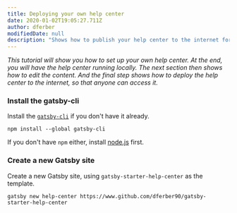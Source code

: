 ```yaml
---
title: Deploying your own help center
date: 2020-01-02T19:05:27.711Z
author: dferber
modifiedDate: null
description: "Shows how to publish your help center to the internet for free."
---
```


_This tutorial will show you how to set up your own help center. At the end, you will have the help center running locally. The next section then shows how to edit the content. And the final step shows how to deploy the help center to the internet, so that anyone can access it._

### Install the gatsby-cli

Install the [`gatsby-cli`](https://www.npmjs.com/package/gatsby-cli) if you don't have it already.

```shell
npm install --global gatsby-cli
```

If you don't have `npm` either, install [node.js](https://nodejs.org/en/) first.

### Create a new Gatsby site

Create a new Gatsby site, using `gatsby-starter-help-center` as the template.

```shell
gatsby new help-center https://www.github.com/dferber90/gatsby-starter-help-center
```
